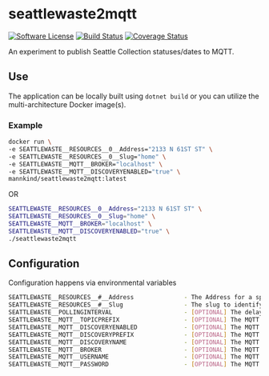 # seattlewaste2mqtt

[![Software
License](https://img.shields.io/badge/License-MIT-orange.svg?style=flat-square)](https://github.com/mannkind/seattlewaste2mqtt/blob/master/LICENSE.md)
[![Build Status](https://github.com/mannkind/seattlewaste2mqtt/workflows/Main%20Workflow/badge.svg)](https://github.com/mannkind/seattlewaste2mqtt/actions)
[![Coverage Status](https://img.shields.io/codecov/c/github/mannkind/seattlewaste2mqtt/master.svg)](http://codecov.io/github/mannkind/seattlewaste2mqtt?branch=master)

An experiment to publish Seattle Collection statuses/dates to MQTT.

## Use

The application can be locally built using `dotnet build` or you can utilize the multi-architecture Docker image(s).

### Example

```bash
docker run \
-e SEATTLEWASTE__RESOURCES__0__Address="2133 N 61ST ST" \
-e SEATTLEWASTE__RESOURCES__0__Slug="home" \
-e SEATTLEWASTE__MQTT__BROKER="localhost" \
-e SEATTLEWASTE__MQTT__DISCOVERYENABLED="true" \
mannkind/seattlewaste2mqtt:latest
```

OR

```bash
SEATTLEWASTE__RESOURCES__0__Address="2133 N 61ST ST" \
SEATTLEWASTE__RESOURCES__0__Slug="home" \
SEATTLEWASTE__MQTT__BROKER="localhost" \
SEATTLEWASTE__MQTT__DISCOVERYENABLED="true" \
./seattlewaste2mqtt 
```


## Configuration

Configuration happens via environmental variables

```bash
SEATTLEWASTE__RESOURCES__#__Address              - The Address for a specific collection
SEATTLEWASTE__RESOURCES__#__Slug                 - The slug to identify the specific address
SEATTLEWASTE__POLLINGINTERVAL                    - [OPTIONAL] The delay between collection lookups, defaults to "0.08:03:31"
SEATTLEWASTE__MQTT__TOPICPREFIX                  - [OPTIONAL] The MQTT topic on which to publish the collection lookup results, defaults to "home/seattle_waste"
SEATTLEWASTE__MQTT__DISCOVERYENABLED             - [OPTIONAL] The MQTT discovery flag for Home Assistant, defaults to false
SEATTLEWASTE__MQTT__DISCOVERYPREFIX              - [OPTIONAL] The MQTT discovery prefix for Home Assistant, defaults to "homeassistant"
SEATTLEWASTE__MQTT__DISCOVERYNAME                - [OPTIONAL] The MQTT discovery name for Home Assistant, defaults to "seattle_waste"
SEATTLEWASTE__MQTT__BROKER                       - [OPTIONAL] The MQTT broker, defaults to "test.mosquitto.org"
SEATTLEWASTE__MQTT__USERNAME                     - [OPTIONAL] The MQTT username, default to ""
SEATTLEWASTE__MQTT__PASSWORD                     - [OPTIONAL] The MQTT password, default to ""
```

